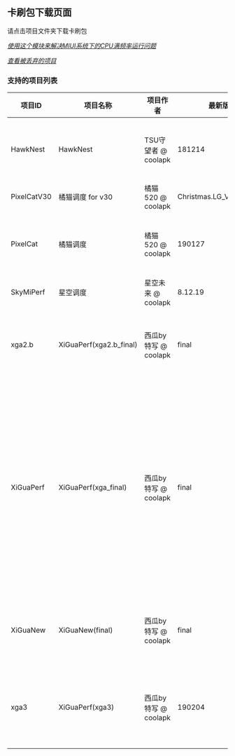 ## 卡刷包下载页面
请点击项目文件夹下载卡刷包

[*使用这个模块来解决MIUI系统下的CPU满频率运行问题*](./miuiPerfRemover.zip)

[*查看被丢弃的项目*](./discarded/README.md)

### 支持的项目列表
| 项目ID | 项目名称 | 项目作者 | 最新版本 | 支持的SoC |
|-|-|-|-|-|
|HawkNest|HawkNest|TSU守望者 @ coolapk|181214|helio_p10 helio_x10 sd_410 sd_650 sd_660 sd_810 sd_820|
|PixelCatV30|橘猫调度 for v30|橘猫520 @ coolapk|Christmas.LG_V30.181225|sd_835|
|PixelCat|橘猫调度|橘猫520 @ coolapk|190127|exynos_8895 exynos_9810 sd_636 sd_660 sd_820 sd_821 sd_835|
|SkyMiPerf|星空调度|星空未来 @ coolapk|8.12.19|sd_835|
|xga2.b|XiGuaPerf(xga2.b_final)|西瓜by特写 @ coolapk|final|sd_400 sd_435 sd_625 sd_650 sd_653 sd_660 sd_801 sd_835|
|XiGuaPerf|XiGuaPerf(xga_final)|西瓜by特写 @ coolapk|final|exynos_8890 exynos_8895 kirin_650 mt6750 sd_400 sd_410 sd_425 sd_430 sd_435 sd_450 sd_615 sd_616 sd_625 sd_630 sd_636 sd_650 sd_653 sd_660 sd_801 sd_808 sd_810 sd_820 sd_821 sd_835|
|XiGuaNew|XiGuaNew(final)|西瓜by特写 @ coolapk|final|sd_430 sd_625 sd_630 sd_636 sd_650 sd_660 sd_821 sd_835|
|xga3|XiGuaPerf(xga3)|西瓜by特写 @ coolapk|190204|sd_425 sd_430 sd_625 sd_630 sd_636 sd_650 sd_660 sd_801 sd_835|
